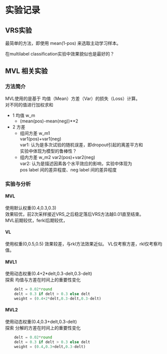 # 实验记录

## VRS实验
最简单的方法，即使用 mean(1-pos) 来选取主动学习样本。

在multilabel classification实验中效果貌似也是最好的？


## MVL 相关实验

### 方法简介 
MVL使用的是基于 均值（Mean）方差（Var）的损失（Loss）计算。  
对不同的值进行加权求和
- 1 均值 w_m
    - (mean(pos)-mean(neg))**2
- 2 方差  
    - 组间方差 w_m1  
        var1(pos)+var1(neg)  
        var1: 认为是多次试验的随机误差，即dropout引起的离差平方和  
        实验中体现为模型的鲁棒性？  
    - 组内方差 w_m2
        var2(pos)+var2(neg)  
        var2: 认为是描述因素各个水平效应的影响，实验中体现为  
        pos label 间的差异程度、neg label 间的差异程度  
        
### 实验与分析

#### MVL
使用默认权重(0.4,0.3,0.3)  
效果较优，前2次采样接近VRS,之后稳定落后VRS方法越0.01直至结束。  
MVL前期较优，ferkl后期较优，

#### VL
使用权重(0,0.5,0.5)
效果较差，与rkl方法效果近似。
VL仅考察方差，rkl仅考察均值。

#### MVL1
使用动态权重(0.4+2*delt,0.3-delt,0.3-delt)  
探索 均值与方差在时间上的重要性变化
```python
    delt = 0.02*round
    delt = 0.3 if delt > 0.3 else delt
    weight = (0.4+2*delt,0.3-delt,0.3-delt)
```
    

#### MVL2
使用动态权重(0.4,0.3+delt,0.3-delt)  
探索 分解的方差在时间上的重要性变化
```python
    delt = 0.02*round
    delt = 0.3 if delt > 0.3 else delt
    weight = (0.4,0.3+delt,0.3-delt)
```
